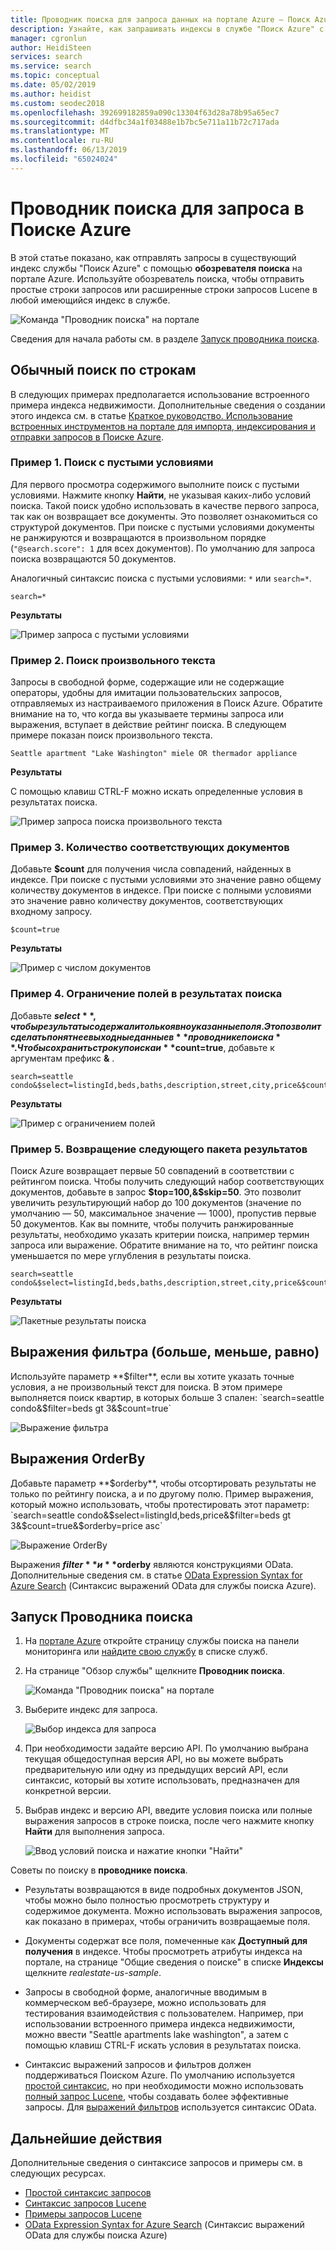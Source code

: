 ```yaml
---
title: Проводник поиска для запроса данных на портале Azure — Поиск Azure
description: Узнайте, как запрашивать индексы в службе "Поиск Azure" с помощью таких средств портала Azure, как обозреватель поиска. Введите условия поиска или полные строки поиска, используя расширенный синтаксис.
manager: cgronlun
author: HeidiSteen
services: search
ms.service: search
ms.topic: conceptual
ms.date: 05/02/2019
ms.author: heidist
ms.custom: seodec2018
ms.openlocfilehash: 392699182859a090c13304f63d28a78b95a65ec7
ms.sourcegitcommit: d4dfbc34a1f03488e1b7bc5e711a11b72c717ada
ms.translationtype: MT
ms.contentlocale: ru-RU
ms.lasthandoff: 06/13/2019
ms.locfileid: "65024024"
---
```

# <a name="search-explorer-for-querying-data-in-azure-search"></a>Проводник поиска для запроса в Поиске Azure 

В этой статье показано, как отправлять запросы в существующий индекс службы "Поиск Azure" с помощью **обозревателя поиска** на портале Azure. Используйте обозреватель поиска, чтобы отправить простые строки запросов или расширенные строки запросов Lucene в любой имеющийся индекс в службе. 

   ![Команда "Проводник поиска" на портале](./media/search-explorer/search-explorer-cmd2.png "Команда \"Проводник поиска\" на портале")


Сведения для начала работы см. в разделе [Запуск проводника поиска](#start-search-explorer).

## <a name="basic-search-strings"></a>Обычный поиск по строкам

В следующих примерах предполагается использование встроенного примера индекса недвижимости. Дополнительные сведения о создании этого индекса см. в статье [Краткое руководство. Использование встроенных инструментов на портале для импорта, индексирования и отправки запросов в Поиске Azure](search-get-started-portal.md).

### <a name="example-1---empty-search"></a>Пример 1. Поиск с пустыми условиями

Для первого просмотра содержимого выполните поиск с пустыми условиями. Нажмите кнопку **Найти**, не указывая каких-либо условий поиска. Такой поиск удобно использовать в качестве первого запроса, так как он возвращает все документы. Это позволяет ознакомиться со структурой документов. При поиске с пустыми условиями документы не ранжируются и возвращаются в произвольном порядке (`"@search.score": 1` для всех документов). По умолчанию для запроса поиска возвращаются 50 документов.

Аналогичный синтаксис поиска с пустыми условиями: `*` или `search=*`.

   ```Input
   search=*
   ```

   **Результаты**
   
   ![Пример запроса с пустыми условиями](./media/search-explorer/search-explorer-example-empty.png "Пример поиска с неполными или пустыми условиями")

### <a name="example-2---free-text-search"></a>Пример 2. Поиск произвольного текста

Запросы в свободной форме, содержащие или не содержащие операторы, удобны для имитации пользовательских запросов, отправляемых из настраиваемого приложения в Поиск Azure. Обратите внимание на то, что когда вы указываете термины запроса или выражения, вступает в действие рейтинг поиска. В следующем примере показан поиск произвольного текста.

   ```Input
   Seattle apartment "Lake Washington" miele OR thermador appliance
   ```

   **Результаты**

   С помощью клавиш CTRL-F можно искать определенные условия в результатах поиска.

   ![Пример запроса поиска произвольного текста](./media/search-explorer/search-explorer-example-freetext.png "Пример запроса поиска произвольного текста")

### <a name="example-3---count-of-matching-documents"></a>Пример 3. Количество соответствующих документов 

Добавьте **$count** для получения числа совпадений, найденных в индексе. При поиске с пустыми условиями это значение равно общему количеству документов в индексе. При поиске с полными условиями это значение равно количеству документов, соответствующих входному запросу.

   ```Input1
   $count=true
   ```
   **Результаты**

   ![Пример с числом документов](./media/search-explorer/search-explorer-example-count.png "Количество соответствующих документов в индексе")

### <a name="example-4---restrict-fields-in-search-results"></a>Пример 4. Ограничение полей в результатах поиска

Добавьте **$select**, чтобы результаты содержали только явно указанные поля. Это позволит сделать понятнее выходные данные в **проводнике поиска**. Чтобы сохранить строку поиска и **$count=true**, добавьте к аргументам префикс **&** . 

   ```Input
   search=seattle condo&$select=listingId,beds,baths,description,street,city,price&$count=true
   ```

   **Результаты**

   ![Пример с ограничением полей](./media/search-explorer/search-explorer-example-selectfield.png "Ограничение полей в результатах поиска")

### <a name="example-5---return-next-batch-of-results"></a>Пример 5. Возвращение следующего пакета результатов

Поиск Azure возвращает первые 50 совпадений в соответствии с рейтингом поиска. Чтобы получить следующий набор соответствующих документов, добавьте в запрос **$top=100,&$skip=50**. Это позволит увеличить результирующий набор до 100 документов (значение по умолчанию — 50, максимальное значение — 1000), пропустив первые 50 документов. Как вы помните, чтобы получить ранжированные результаты, необходимо указать критерии поиска, например термин запроса или выражение. Обратите внимание на то, что рейтинг поиска уменьшается по мере углубления в результаты поиска.

   ```Input
   search=seattle condo&$select=listingId,beds,baths,description,street,city,price&$count=true&$top=100,&$skip=50
   ```

   **Результаты**

   ![Пакетные результаты поиска](./media/search-explorer/search-explorer-example-topskip.png "Возвращение следующего пакета результатов поиска")

## <a name="filter-expressions-greater-than-less-than-equal-to"></a>Выражения фильтра (больше, меньше, равно)

Используйте параметр **$filter**, если вы хотите указать точные условия, а не произвольный текст для поиска. В этом примере выполняется поиск квартир, в которых больше 3 спален: `search=seattle condo&$filter=beds gt 3&$count=true`

   ![Выражение фильтра](./media/search-explorer/search-explorer-example-filter.png "Фильтрация по условию")

## <a name="order-by-expressions"></a>Выражения OrderBy

Добавьте параметр **$orderby**, чтобы отсортировать результаты не только по рейтингу поиска, а и по другому полю. Пример выражения, который можно использовать, чтобы протестировать этот параметр: `search=seattle condo&$select=listingId,beds,price&$filter=beds gt 3&$count=true&$orderby=price asc`

   ![Выражение OrderBy](./media/search-explorer/search-explorer-example-ordery.png "Изменение порядка сортировки")

Выражения **$filter** и **$orderby** являются конструкциями OData. Дополнительные сведения см. в статье [OData Expression Syntax for Azure Search](https://docs.microsoft.com/rest/api/searchservice/odata-expression-syntax-for-azure-search) (Синтаксис выражений OData для службы поиска Azure).

<a name="start-search-explorer"></a>

## <a name="how-to-start-search-explorer"></a>Запуск Проводника поиска

1. На [портале Azure](https://portal.azure.com) откройте страницу службы поиска на панели мониторинга или [найдите свою службу](https://ms.portal.azure.com/#blade/HubsExtension/BrowseResourceBlade/resourceType/Microsoft.Search%2FsearchServices) в списке служб.

2. На странице "Обзор службы" щелкните **Проводник поиска**.

   ![Команда "Проводник поиска" на портале](./media/search-explorer/search-explorer-cmd2.png "Команда \"Проводник поиска\" на портале")

3. Выберите индекс для запроса.

   ![Выбор индекса для запроса](./media/search-explorer/search-explorer-changeindex-se2.png "Выбор индекса")

4. При необходимости задайте версию API. По умолчанию выбрана текущая общедоступная версия API, но вы можете выбрать предварительную или одну из предыдущих версий API, если синтаксис, который вы хотите использовать, предназначен для конкретной версии.

5. Выбрав индекс и версию API, введите условия поиска или полные выражения запросов в строке поиска, после чего нажмите кнопку **Найти** для выполнения запроса.

   ![Ввод условий поиска и нажатие кнопки "Найти"](./media/search-explorer/search-explorer-query-string-example.png "Ввод условий поиска и нажатие кнопки \"Найти\"")

Советы по поиску в **проводнике поиска**.

+ Результаты возвращаются в виде подробных документов JSON, чтобы можно было полностью просмотреть структуру и содержимое документа. Можно использовать выражения запросов, как показано в примерах, чтобы ограничить возвращаемые поля.

+ Документы содержат все поля, помеченные как **Доступный для получения** в индексе. Чтобы просмотреть атрибуты индекса на портале, на странице "Общие сведения о поиске" в списке **Индексы** щелкните *realestate-us-sample*.

+ Запросы в свободной форме, аналогичные вводимым в коммерческом веб-браузере, можно использовать для тестирования взаимодействия с пользователем. Например, при использовании встроенного примера индекса недвижимости, можно ввести "Seattle apartments lake washington", а затем с помощью клавиш CTRL-F искать условия в результатах поиска. 

+ Синтаксис выражений запросов и фильтров должен поддерживаться Поиском Azure. По умолчанию используется [простой синтаксис](https://docs.microsoft.com/rest/api/searchservice/simple-query-syntax-in-azure-search), но при необходимости можно использовать [полный запрос Lucene](https://docs.microsoft.com/rest/api/searchservice/lucene-query-syntax-in-azure-search), чтобы создавать более эффективные запросы. Для [выражений фильтров](https://docs.microsoft.com/rest/api/searchservice/odata-expression-syntax-for-azure-search) используется синтаксис OData.


## <a name="next-steps"></a>Дальнейшие действия

Дополнительные сведения о синтаксисе запросов и примеры см. в следующих ресурсах.

 + [Простой синтаксис запросов](https://docs.microsoft.com/rest/api/searchservice/simple-query-syntax-in-azure-search) 
 + [Синтаксис запросов Lucene](https://docs.microsoft.com/rest/api/searchservice/lucene-query-syntax-in-azure-search) 
 + [Примеры запросов Lucene](search-query-lucene-examples.md) 
 + [OData Expression Syntax for Azure Search](https://docs.microsoft.com/rest/api/searchservice/odata-expression-syntax-for-azure-search) (Синтаксис выражений OData для службы поиска Azure) 